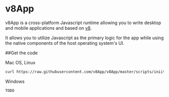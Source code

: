 # v8App

v8App is a cross-platform Javascript runtime allowing you to write desktop and mobile applications and based on [v8](https:/https://v8.dev/).
 
 It allows you to utilize Javascript as the primary logic for the app while using the native components of the host operating system's UI.
 
 ##Get the code
 
 Mac OS, Linux
 ```bash
curl https://raw.githubusercontent.com/v8App/v8App/master/scripts/iniitial-clone.sh | bash -c
```
Windows
```bash
TODO
```

